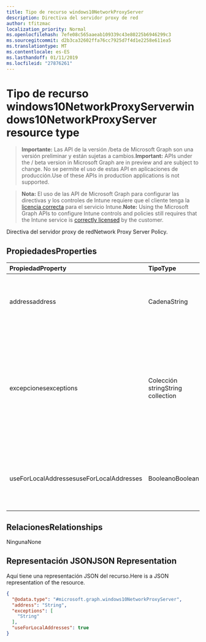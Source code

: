 ```yaml
---
title: Tipo de recurso windows10NetworkProxyServer
description: Directiva del servidor proxy de red
author: tfitzmac
localization_priority: Normal
ms.openlocfilehash: 7efe08c565aaeab109339c43e80225b6946299c3
ms.sourcegitcommit: d2b3ca32602ffa76cc7925d7f4d1e2258e611ea5
ms.translationtype: MT
ms.contentlocale: es-ES
ms.lasthandoff: 01/11/2019
ms.locfileid: "27876261"
---
```

# <a name="windows10networkproxyserver-resource-type"></a><span data-ttu-id="495d1-103">Tipo de recurso windows10NetworkProxyServer</span><span class="sxs-lookup"><span data-stu-id="495d1-103">windows10NetworkProxyServer resource type</span></span>

> <span data-ttu-id="495d1-104">**Importante:** Las API de la versión /beta de Microsoft Graph son una versión preliminar y están sujetas a cambios.</span><span class="sxs-lookup"><span data-stu-id="495d1-104">**Important:** APIs under the / beta version in Microsoft Graph are in preview and are subject to change.</span></span> <span data-ttu-id="495d1-105">No se permite el uso de estas API en aplicaciones de producción.</span><span class="sxs-lookup"><span data-stu-id="495d1-105">Use of these APIs in production applications is not supported.</span></span>

> <span data-ttu-id="495d1-106">**Nota:** El uso de las API de Microsoft Graph para configurar las directivas y los controles de Intune requiere que el cliente tenga la [licencia correcta](https://go.microsoft.com/fwlink/?linkid=839381) para el servicio Intune.</span><span class="sxs-lookup"><span data-stu-id="495d1-106">**Note:** Using the Microsoft Graph APIs to configure Intune controls and policies still requires that the Intune service is [correctly licensed](https://go.microsoft.com/fwlink/?linkid=839381) by the customer.</span></span>

<span data-ttu-id="495d1-107">Directiva del servidor proxy de red</span><span class="sxs-lookup"><span data-stu-id="495d1-107">Network Proxy Server Policy.</span></span>
## <a name="properties"></a><span data-ttu-id="495d1-108">Propiedades</span><span class="sxs-lookup"><span data-stu-id="495d1-108">Properties</span></span>
|<span data-ttu-id="495d1-109">Propiedad</span><span class="sxs-lookup"><span data-stu-id="495d1-109">Property</span></span>|<span data-ttu-id="495d1-110">Tipo</span><span class="sxs-lookup"><span data-stu-id="495d1-110">Type</span></span>|<span data-ttu-id="495d1-111">Descripción</span><span class="sxs-lookup"><span data-stu-id="495d1-111">Description</span></span>|
|:---|:---|:---|
|<span data-ttu-id="495d1-112">address</span><span class="sxs-lookup"><span data-stu-id="495d1-112">address</span></span>|<span data-ttu-id="495d1-113">Cadena</span><span class="sxs-lookup"><span data-stu-id="495d1-113">String</span></span>|<span data-ttu-id="495d1-114">Dirección del servidor proxy.</span><span class="sxs-lookup"><span data-stu-id="495d1-114">Address to the proxy server.</span></span> <span data-ttu-id="495d1-115">Especifique una dirección en formato <server>\[":"<port>\]</span><span class="sxs-lookup"><span data-stu-id="495d1-115">Specify an address in the format <server>\[“:”<port>\]</span></span>|
|<span data-ttu-id="495d1-116">excepciones</span><span class="sxs-lookup"><span data-stu-id="495d1-116">exceptions</span></span>|<span data-ttu-id="495d1-117">Colección string</span><span class="sxs-lookup"><span data-stu-id="495d1-117">String collection</span></span>|<span data-ttu-id="495d1-118">Direcciones que el servidor proxy no debe usar.</span><span class="sxs-lookup"><span data-stu-id="495d1-118">Addresses that should not use the proxy server.</span></span> <span data-ttu-id="495d1-119">El sistema no usará el servidor proxy para las direcciones que empiecen por lo que se especifica en este nodo.</span><span class="sxs-lookup"><span data-stu-id="495d1-119">The system will not use the proxy server for addresses beginning with what is specified in this node.</span></span>|
|<span data-ttu-id="495d1-120">useForLocalAddresses</span><span class="sxs-lookup"><span data-stu-id="495d1-120">useForLocalAddresses</span></span>|<span data-ttu-id="495d1-121">Booleano</span><span class="sxs-lookup"><span data-stu-id="495d1-121">Boolean</span></span>|<span data-ttu-id="495d1-122">Especifica si el servidor proxy se debe usar para direcciones locales (intranet).</span><span class="sxs-lookup"><span data-stu-id="495d1-122">Specifies whether the proxy server should be used for local (intranet) addresses.</span></span>|

## <a name="relationships"></a><span data-ttu-id="495d1-123">Relaciones</span><span class="sxs-lookup"><span data-stu-id="495d1-123">Relationships</span></span>
<span data-ttu-id="495d1-124">Ninguna</span><span class="sxs-lookup"><span data-stu-id="495d1-124">None</span></span>
## <a name="json-representation"></a><span data-ttu-id="495d1-125">Representación JSON</span><span class="sxs-lookup"><span data-stu-id="495d1-125">JSON Representation</span></span>
<span data-ttu-id="495d1-126">Aquí tiene una representación JSON del recurso.</span><span class="sxs-lookup"><span data-stu-id="495d1-126">Here is a JSON representation of the resource.</span></span>
<!-- {
  "blockType": "resource",
  "@odata.type": "microsoft.graph.windows10NetworkProxyServer"
}
-->
``` json
{
  "@odata.type": "#microsoft.graph.windows10NetworkProxyServer",
  "address": "String",
  "exceptions": [
    "String"
  ],
  "useForLocalAddresses": true
}
```





